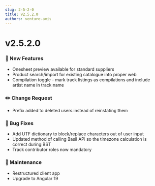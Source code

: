 ```yaml
---
slug: 2-5-2-0
title: v2.5.2.0
authors: venture-axis
---
```


# v2.5.2.0

### 🚀 New Features
- Onesheet preview available for standard suppliers
- Product search/import for existing catalogue into proper web
- Compilation toggle - mark track listings as compilations and include artist name in track name

### ✏️ Change Request
- Prefix added to deleted users instead of reinstating them

### 🐛 Bug Fixes
- Add UTF dictionary to block/replace characters out of user input
- Updated method of calling Basil API so the timezone calculation is correct during BST
- Track contributor roles now mandatory

### 🔧 Maintenance
- Restructured client app
- Upgrade to Angular 19
